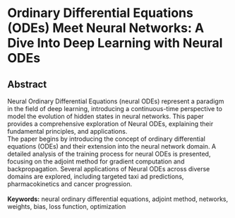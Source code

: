 # Ordinary Differential Equations (ODEs) Meet Neural Networks: A Dive Into Deep Learning with Neural ODEs
## Abstract
Neural Ordinary Differential Equations (neural ODEs) represent a paradigm in the field of deep learning, introducing a continuous-time perspective to model the evolution of hidden states in neural networks. This paper provides a comprehensive exploration of Neural ODEs, explaining their fundamental principles, and applications.<br>
The paper begins by introducing the concept of ordinary differential equations (ODEs) and their extension into the neural network domain. A detailed analysis of the training process for neural ODEs is presented, focusing on the adjoint method for gradient computation and backpropagation. Several applications of Neural ODEs across diverse domains are explored, including targeted taxi ad predictions, pharmacokinetics and cancer progression. <br><br>
**Keywords:** neural ordinary differential equations, adjoint method, networks, weights, bias, loss function, optimization
